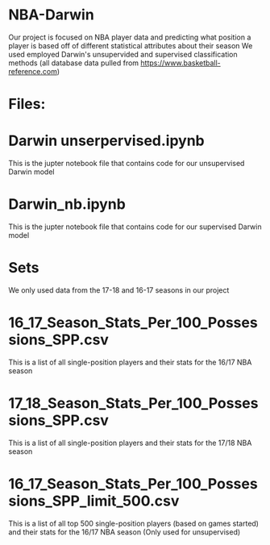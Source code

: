 # NBA-Darwin

Our project is focused on NBA player data and predicting what position a player is based off of different statistical attributes about their season
We used employed Darwin's unsupervided and supervised classification methods 
(all database data pulled from https://www.basketball-reference.com)



#   Files:

# Darwin unserpervised.ipynb
This is the jupter notebook file that contains code for our unsupervised Darwin model

# Darwin_nb.ipynb
This is the jupter notebook file that contains code for our supervised Darwin model



#   Sets
We only used data from the 17-18 and 16-17 seasons in our project

# 16_17_Season_Stats_Per_100_Possessions_SPP.csv
This is a list of all single-position players and their stats for the 16/17 NBA season 

# 17_18_Season_Stats_Per_100_Possessions_SPP.csv
This is a list of all single-position players and their stats for the 17/18 NBA season 

# 16_17_Season_Stats_Per_100_Possessions_SPP_limit_500.csv
This is a list of all top 500 single-position players (based on games started) and their stats for the 16/17 NBA season 
(Only used for unsupervised)
